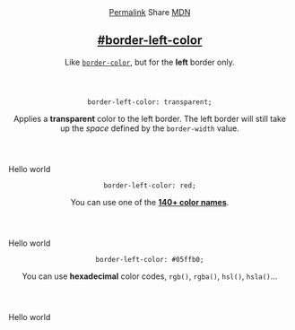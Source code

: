 <section id="border-left-color" class="property">
    <header class="property__header">
        <nav class="property__links">
            <a class="property__links-direct" href="/property/border-left-color/" data-property-name="border-left-color"
                data-tooltip="Single page for this property">Permalink</a>
            <a class="property__share" data-tooltip="Share on Twitter or Facebook"
                data-property-name="border-left-color">Share</a>
            <a target="_blank" href="https://developer.mozilla.org/en/docs/Web/CSS/border-left-color"
                data-tooltip="See on Mozilla Developer Network" rel="external">MDN</a>
        </nav>
        <h2 class="property__name">
            <a href="#border-left-color"><span>#</span>border-left-color</a>
        </h2>
        <div class="property__description">
            <p>Like <code class="shorthand"><a href="http://cssreference.io/#border-color">border-color</a></code>, but
                for the <strong>left</strong> border only.</p>
        </div>
    </header>
    <section class="example">
        <header class="example__header">
            <p class="example__name">
                <code class="example--value" data-tooltip="Click to copy"
                    data-clipboard-text="border-left-color: transparent;">border-left-color: transparent;</code>
            </p>
            <div class="example__description">
                <p>Applies a <strong>transparent</strong> color to the left border. The left border will still take up
                    the <em>space</em> defined by the <code>border-width</code> value.</p>
            </div>
        </header>
        <aside class="example__preview">
            <div class="example__browser"><i></i><i></i><i></i></div>
            <div class="example__output">
                <div class="example__output-div border-left-color " id="border-left-color-transparent">Hello world</div>
            </div>
        </aside>
    </section>
    <section class="example">
        <header class="example__header">
            <p class="example__name">
                <code class="example--value" data-tooltip="Click to copy"
                    data-clipboard-text="border-left-color: red;">border-left-color: red;</code>
            </p>
            <div class="example__description">
                <p>You can use one of the <strong><a
                            href="https://developer.mozilla.org/en-US/docs/Web/CSS/color_value">140+ color
                            names</a></strong>.</p>
            </div>
        </header>
        <aside class="example__preview">
            <div class="example__browser"><i></i><i></i><i></i></div>
            <div class="example__output">
                <div class="example__output-div border-left-color " id="border-left-color-red">Hello world</div>
            </div>
        </aside>
    </section>
    <section class="example">
        <header class="example__header">
            <p class="example__name">
                <code class="example--value" data-tooltip="Click to copy"
                    data-clipboard-text="border-left-color: #05ffb0;">border-left-color: #05ffb0;</code>
            </p>
            <div class="example__description">
                <p>You can use <strong>hexadecimal</strong> color codes, <code>rgb()</code>, <code>rgba()</code>,
                    <code>hsl()</code>, <code>hsla()</code>...</p>
            </div>
        </header>
        <aside class="example__preview">
            <div class="example__browser"><i></i><i></i><i></i></div>
            <div class="example__output">
                <div class="example__output-div border-left-color " id="border-left-color-05ffb0">Hello world</div>
            </div>
        </aside>
    </section>
</section>